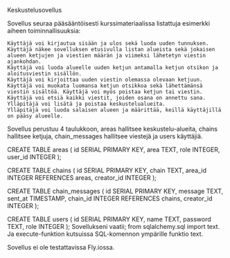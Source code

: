 Keskustelusovellus

Sovellus seuraa pääsääntöisesti kurssimateriaalissa listattuja esimerkki aiheen toiminnallisuuksia:

    Käyttäjä voi kirjautua sisään ja ulos sekä luoda uuden tunnuksen.
    Käyttäjä näkee sovelluksen etusivulla listan alueista sekä jokaisen alueen ketjujen ja viestien määrän ja viimeksi lähetetyn viestin ajankohdan.
    Käyttäjä voi luoda alueelle uuden ketjun antamalla ketjun otsikon ja aloitusviestin sisällön.
    Käyttäjä voi kirjoittaa uuden viestin olemassa olevaan ketjuun.
    Käyttäjä voi muokata luomansa ketjun otsikkoa sekä lähettämänsä viestin sisältöä. Käyttäjä voi myös poistaa ketjun tai viestin.
    Käyttäjä voi etsiä kaikki viestit, joiden osana on annettu sana.
    Ylläpitäjä voi lisätä ja poistaa keskustelualueita.
    Ylläpitäjä voi luoda salaisen alueen ja määrittää, keillä käyttäjillä on pääsy alueelle.

Sovellus perustuu 4 taulukkoon, areas hallitsee keskustelu-alueita, chains hallitsee ketjuja, chain_messages hallitsee viestejä ja users käyttäjiä.

CREATE TABLE areas (
    id SERIAL PRIMARY KEY,
    area TEXT,
    role INTEGER,
    user_id INTEGER
);

CREATE TABLE chains (
    id SERIAL PRIMARY KEY,
    chain TEXT,
    area_id INTEGER REFERENCES areas,
    creator_id INTEGER
);

CREATE TABLE chain_messages (
    id SERIAL PRIMARY KEY,
    message TEXT,
	sent_at TIMESTAMP,
    chain_id INTEGER REFERENCES chains,
    creator_id INTEGER
);

CREATE TABLE users (
    id SERIAL PRIMARY KEY,
    name TEXT,
    password TEXT,
    role INTEGER
);
Sovellukseni vaatii; from sqlalchemy.sql import text. Ja execute-funktion kutsuissa SQL-komennon ympärille funktio text.

Sovellus ei ole testattavissa Fly.iossa.
